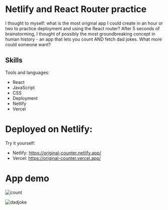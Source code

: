 # Netlify and React Router practice 

I thought to myself: what is the most original app I could create in an hour or two to practice deployment and using the React router? After 5 seconds of brainstorming, I thought of possibly the most groundbreaking concept in human history - an app that lets you count AND fetch dad jokes. What more could someone want?

## Skills

Tools and languages:
- React
- JavaScript
- CSS
- Deployment
- Netlify
- Vercel

# Deployed on Netlify:

Try it yourself: 
- Netlify: https://original-counter.netlify.app/
- Vercel: https://original-counter.vercel.app/

# App demo

![count](https://user-images.githubusercontent.com/112335053/205701639-a4b100fa-c931-40c0-aecf-421188961ee2.png)

![dadjoke](https://user-images.githubusercontent.com/112335053/205701685-2df17668-dda1-4d23-865c-094195724079.png)


